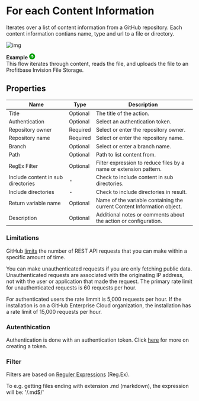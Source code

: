 # For each Content Information

Iterates over a list of content information from a GitHub repository. Each content information contians name, type and url to a file or directory.


![img](https://profitbasedocs.blob.core.windows.net/flowimages/github-foreach.png)


**Example** ![img](../../../../images/strz.jpg)  
This flow iterates through content, reads the file, and uploads the file to an Profitbase Invision File Storage.


## Properties

| Name             | Type      |Description                                             |
|------------------|-----------|--------------------------------------------------------|
| Title  | Optional | The title of the action.   |
| Authentication |  Optional | Select an authentication token. |
| Repository owner | Required | Select or enter the repository owner. |
| Repository name | Required | Select or enter the repository name. |
| Branch | Optional | Select or enter a branch name. |
| Path | Optional | Path to list content from. |
| RegEx Filter | Optional | Filter expression to reduce files by a name or extension pattern. |
| Include content in sub directories | - | Check to include content in sub directories. |
| Include directories | - | Check to include directories in result. |
| Return variable name | Optional | Name of the variable containing the current Content Information object. |
| Description | Optional | Additional notes or comments about the action or configuration. |


### Limitations

GitHub [limits](https://docs.github.com/en/rest/using-the-rest-api/rate-limits-for-the-rest-api?apiVersion=2022-11-28) the number of REST API requests that you can make within a specific amount of time.

You can make unauthenticated requests if you are only fetching public data. Unauthenticated requests are associated with the originating IP address, not with the user or application that made the request.
The primary rate limit for unauthenticated requests is 60 requests per hour.

For authenticated users the rate limmit is 5,000 requests per hour. If the installation is on a GitHub Enterprise Cloud organization, the installation has a rate limit of 15,000 requests per hour.


### Autenthication

Authentication is done with an authentication token. Click [here](https://docs.catalyst.zoho.com/en/tutorials/githubbot/java/generate-personal-access-token/) for more on creating a token.


### Filter

Filters are based on [Reguler Expressions](https://learn.microsoft.com/en-us/dotnet/standard/base-types/regular-expression-language-quick-reference) (Reg.Ex).

To e.g. getting files ending with extension .md (markdown), the expression will be: '/\.md$/'
